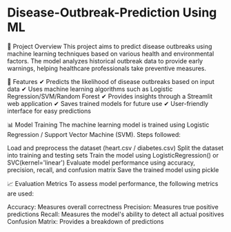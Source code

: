 # Disease-Outbreak-Prediction Using ML
📌 Project Overview
This project aims to predict disease outbreaks using machine learning techniques based on various health and environmental factors. The model analyzes historical outbreak data to provide early warnings, helping healthcare professionals take preventive measures.

🚀 Features
✔ Predicts the likelihood of disease outbreaks based on input data
✔ Uses machine learning algorithms such as Logistic Regression/SVM/Random Forest
✔ Provides insights through a Streamlit web application
✔ Saves trained models for future use
✔ User-friendly interface for easy predictions

📊 Model Training
The machine learning model is trained using Logistic Regression / Support Vector Machine (SVM).
Steps followed:

Load and preprocess the dataset (heart.csv / diabetes.csv)
Split the dataset into training and testing sets
Train the model using LogisticRegression() or SVC(kernel='linear')
Evaluate model performance using accuracy, precision, recall, and confusion matrix
Save the trained model using pickle

📈 Evaluation Metrics
To assess model performance, the following metrics are used:

Accuracy: Measures overall correctness
Precision: Measures true positive predictions
Recall: Measures the model's ability to detect all actual positives
Confusion Matrix: Provides a breakdown of predictions

